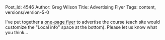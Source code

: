 Post_Id: 4546
Author: Greg Wilson
Title: Advertising Flyer
Tags: content, versions/version-5-0

<p>I've put together a <a href="{{root_path}}/files/2012/02/generic-flyer-2012.pdf">one-page flyer</a> to advertise the course (each site would customize the "Local info" space at the bottom).  Please let us know what you think...</p>
